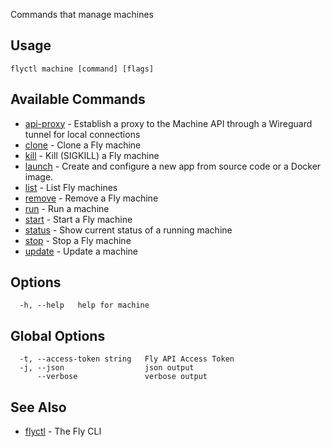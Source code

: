 Commands that manage machines


## Usage
~~~
flyctl machine [command] [flags]
~~~

## Available Commands
* [api-proxy](/docs/flyctl/machine-api-proxy/)	 - Establish a proxy to the Machine API through a Wireguard tunnel for local connections
* [clone](/docs/flyctl/machine-clone/)	 - Clone a Fly machine
* [kill](/docs/flyctl/machine-kill/)	 - Kill (SIGKILL) a Fly machine
* [launch](/docs/flyctl/machine-launch/)	 - Create and configure a new app from source code or a Docker image.
* [list](/docs/flyctl/machine-list/)	 - List Fly machines
* [remove](/docs/flyctl/machine-remove/)	 - Remove a Fly machine
* [run](/docs/flyctl/machine-run/)	 - Run a machine
* [start](/docs/flyctl/machine-start/)	 - Start a Fly machine
* [status](/docs/flyctl/machine-status/)	 - Show current status of a running machine
* [stop](/docs/flyctl/machine-stop/)	 - Stop a Fly machine
* [update](/docs/flyctl/machine-update/)	 - Update a machine

## Options

~~~
  -h, --help   help for machine
~~~

## Global Options

~~~
  -t, --access-token string   Fly API Access Token
  -j, --json                  json output
      --verbose               verbose output
~~~

## See Also

* [flyctl](/docs/flyctl/help/)	 - The Fly CLI


